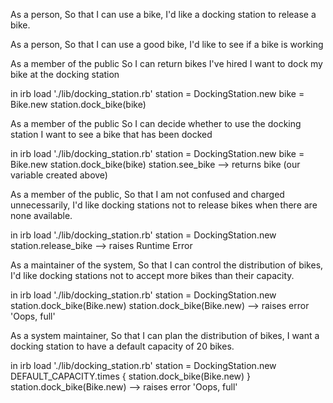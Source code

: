 As a person,
So that I can use a bike,
I'd like a docking station to release a bike.

As a person,
So that I can use a good bike,
I'd like to see if a bike is working

As a member of the public
So I can return bikes I've hired
I want to dock my bike at the docking station

in irb
  load './lib/docking_station.rb'
  station = DockingStation.new
  bike = Bike.new
  station.dock_bike(bike)

As a member of the public
So I can decide whether to use the docking station
I want to see a bike that has been docked

in irb
  load './lib/docking_station.rb'
  station = DockingStation.new
  bike = Bike.new
  station.dock_bike(bike)
  station.see_bike
  --> returns bike (our variable created above)

As a member of the public,
So that I am not confused and charged unnecessarily,
I'd like docking stations not to release bikes when there are none available.

in irb
  load './lib/docking_station.rb'
  station = DockingStation.new
  station.release_bike
  --> raises Runtime Error

As a maintainer of the system,
So that I can control the distribution of bikes,
I'd like docking stations not to accept more bikes than their capacity.

in irb
  load './lib/docking_station.rb'
  station = DockingStation.new
  station.dock_bike(Bike.new)
  station.dock_bike(Bike.new)
  --> raises error 'Oops, full'

As a system maintainer,
So that I can plan the distribution of bikes,
I want a docking station to have a default capacity of 20 bikes.

in irb
  load './lib/docking_station.rb'
  station = DockingStation.new
  DEFAULT_CAPACITY.times { station.dock_bike(Bike.new) }
  station.dock_bike(Bike.new)
  --> raises error 'Oops, full'

